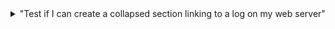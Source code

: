 <details>

<summary>  
<https://www.mustafejen.se/~per/tmp/debug/liquidsoaplogII.txt> "Test if I can create a collapsed section linking to a log on my web server"
</summary>


</details>
